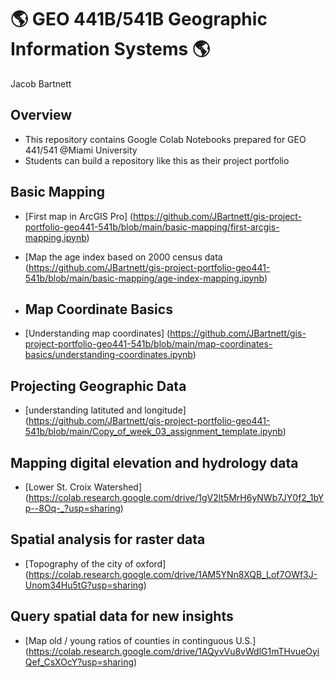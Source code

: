 # :earth_americas: GEO 441B/541B Geographic Information Systems :earth_americas:

Jacob Bartnett

## Overview
- This repository contains Google Colab Notebooks prepared for GEO 441/541 @Miami University
- Students can build a repository like this as their project portfolio

 ## Basic Mapping
- [First map in ArcGIS Pro] (https://github.com/JBartnett/gis-project-portfolio-geo441-541b/blob/main/basic-mapping/first-arcgis-mapping.ipynb)
- [Map the age index based on 2000 census data (https://github.com/JBartnett/gis-project-portfolio-geo441-541b/blob/main/basic-mapping/age-index-mapping.ipynb)

- ## Map Coordinate Basics

- [Understanding map coordinates] (https://github.com/JBartnett/gis-project-portfolio-geo441-541b/blob/main/map-coordinates-basics/understanding-coordinates.ipynb)

## Projecting Geographic Data
-  [understanding latituted and longitude] (https://github.com/JBartnett/gis-project-portfolio-geo441-541b/blob/main/Copy_of_week_03_assignment_template.ipynb)

## Mapping digital elevation and hydrology data 
- [Lower St. Croix Watershed] (https://colab.research.google.com/drive/1gV2lt5MrH6yNWb7JY0f2_1bYp--8Oq-_?usp=sharing)

## Spatial analysis for raster data 
- [Topography of the city of oxford] (https://colab.research.google.com/drive/1AM5YNn8XQB_Lof7OWf3J-Unom34Hu5tG?usp=sharing)

## Query spatial data for new insights
- [Map old / young ratios of counties in continguous U.S.] (https://colab.research.google.com/drive/1AQyvVu8vWdlG1mTHvueOyiQef_CsXOcY?usp=sharing)
